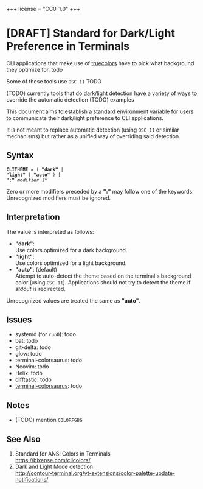 +++
license = "CC0-1.0"
+++

# \[DRAFT] Standard for Dark/Light Preference in Terminals

CLI applications that make use of [truecolors] have to pick what background
they optimize for. todo

Some of these tools use `OSC 11` TODO

(TODO) currently tools that do dark/light detection have a variety of ways to override the automatic detection
(TODO) examples

This document aims to establish a standard environment variable for
users to communicate their dark/light preference to CLI applications.

It is not meant to replace automatic detection (using `OSC 11` or similar mechanisms)
but rather as a unified way of overriding said detection.

## Syntax

<code>**CLITHEME** = ( **"dark"** | **"light"** | **"auto"** ) [ **":"** _modifier_ ]*</code>

Zero or more modifiers preceded by a **":"** may follow one of the keywords.
Unrecognized modifiers must be ignored.

## Interpretation

The value is interpreted as follows:
- **"dark"**: \
  Use colors optimized for a dark background.
- **"light"**: \
  Use colors optimized for a light background.
- **"auto"**: (default) \
  Attempt to auto-detect the theme based on the terminal's background color (using `OSC 11`).
  Applications should not try to detect the theme if *stdout* is redirected.

Unrecognized values are treated the same as **"auto"**.

## Issues

* systemd (for `run0`): todo
* bat: todo
* git-delta: todo
* glow: todo
* terminal-colorsaurus: todo
* Neovim: todo
* Helix: todo
* [difftastic](https://github.com/Wilfred/difftastic): todo
* [terminal-colorsaurus](https://crates.io/crates/terminal-colorsaurus): todo

## Notes

* (TODO) mention `COLORFGBG`


## See Also

1. Standard for ANSI Colors in Terminals \
   <https://bixense.com/clicolors/>
1. Dark and Light Mode detection \
   <http://contour-terminal.org/vt-extensions/color-palette-update-notifications/>

[truecolors]: https://github.com/termstandard/colors

